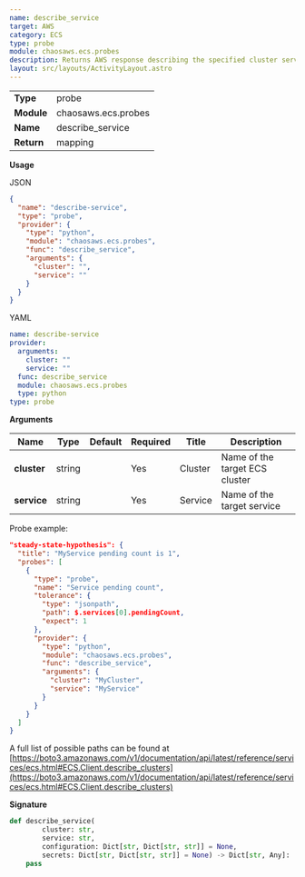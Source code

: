 ```yaml
---
name: describe_service
target: AWS
category: ECS
type: probe
module: chaosaws.ecs.probes
description: Returns AWS response describing the specified cluster service
layout: src/layouts/ActivityLayout.astro
---
```


|            |                     |
| ---------- | ------------------- |
| **Type**   | probe               |
| **Module** | chaosaws.ecs.probes |
| **Name**   | describe_service    |
| **Return** | mapping             |

**Usage**

JSON

```json
{
  "name": "describe-service",
  "type": "probe",
  "provider": {
    "type": "python",
    "module": "chaosaws.ecs.probes",
    "func": "describe_service",
    "arguments": {
      "cluster": "",
      "service": ""
    }
  }
}
```

YAML

```yaml
name: describe-service
provider:
  arguments:
    cluster: ""
    service: ""
  func: describe_service
  module: chaosaws.ecs.probes
  type: python
type: probe
```

**Arguments**

| Name        | Type   | Default | Required | Title   | Description                    |
| ----------- | ------ | ------- | -------- | ------- | ------------------------------ |
| **cluster** | string |         | Yes      | Cluster | Name of the target ECS cluster |
| **service** | string |         | Yes      | Service | Name of the target service     |

Probe example:

```json
"steady-state-hypothesis": {
  "title": "MyService pending count is 1",
  "probes": [
    {
      "type": "probe",
      "name": "Service pending count",
      "tolerance": {
        "type": "jsonpath",
        "path": $.services[0].pendingCount,
        "expect": 1
      },
      "provider": {
        "type": "python",
        "module": "chaosaws.ecs.probes",
        "func": "describe_service",
        "arguments": {
          "cluster": "MyCluster",
          "service": "MyService"
        }
      }
    }
  ]
}
```

A full list of possible paths can be found at
[https://boto3.amazonaws.com/v1/documentation/api/latest/reference/services/ecs.html#ECS.Client.describe_clusters](https://boto3.amazonaws.com/v1/documentation/api/latest/reference/services/ecs.html#ECS.Client.describe_clusters)

**Signature**

```python
def describe_service(
        cluster: str,
        service: str,
        configuration: Dict[str, Dict[str, str]] = None,
        secrets: Dict[str, Dict[str, str]] = None) -> Dict[str, Any]:
    pass

```
